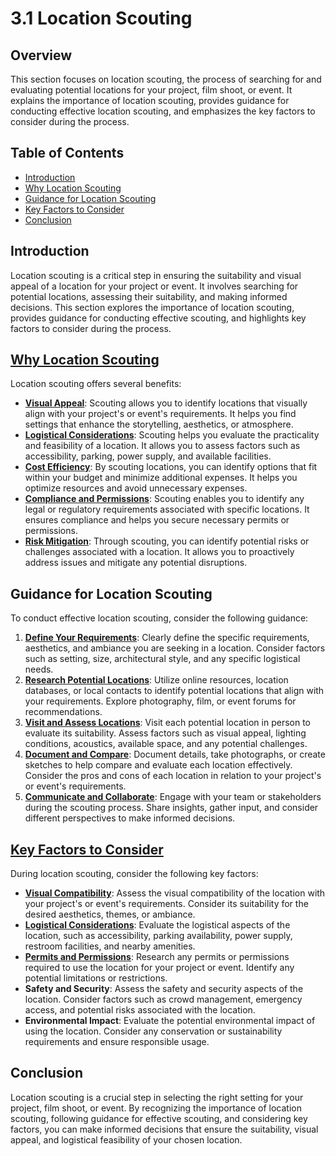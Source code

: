 # 3.1 Location Scouting

## Overview
This section focuses on location scouting, the process of searching for and evaluating potential locations for your project, film shoot, or event. It explains the importance of location scouting, provides guidance for conducting effective location scouting, and emphasizes the key factors to consider during the process.

## Table of Contents
- [Introduction](#introduction)
- [Why Location Scouting](#why-location-scouting)
- [Guidance for Location Scouting](#guidance-for-location-scouting)
- [Key Factors to Consider](#key-factors-to-consider)
- [Conclusion](#conclusion)

## Introduction
Location scouting is a critical step in ensuring the suitability and visual appeal of a location for your project or event. It involves searching for potential locations, assessing their suitability, and making informed decisions. This section explores the importance of location scouting, provides guidance for conducting effective scouting, and highlights key factors to consider during the process.

## [Why Location Scouting](https://github.com/mrthomware/MakerSpace/blob/main/MakerSpace/3.1_Location_scouting/Why%20Location%20Scouting/README.md)
Location scouting offers several benefits:
- [**Visual Appeal**](https://github.com/mrthomware/MakerSpace/blob/main/MakerSpace/3.1_Location_scouting/Why%20Location%20Scouting/Visual%20Appeal.md): Scouting allows you to identify locations that visually align with your project's or event's requirements. It helps you find settings that enhance the storytelling, aesthetics, or atmosphere.
- [**Logistical Considerations**](https://github.com/mrthomware/MakerSpace/blob/main/MakerSpace/3.1_Location_scouting/Why%20Location%20Scouting/Logistical%20Considerations/README.md): Scouting helps you evaluate the practicality and feasibility of a location. It allows you to assess factors such as accessibility, parking, power supply, and available facilities.
- [**Cost Efficiency**](https://github.com/mrthomware/MakerSpace/blob/main/MakerSpace/3.1_Location_scouting/Why%20Location%20Scouting/Cost%20Efficiency/README.md): By scouting locations, you can identify options that fit within your budget and minimize additional expenses. It helps you optimize resources and avoid unnecessary expenses.
- [**Compliance and Permissions**](https://github.com/mrthomware/MakerSpace/blob/main/MakerSpace/3.1_Location_scouting/Why%20Location%20Scouting/Compliance%20and%20Permissions/README.md): Scouting enables you to identify any legal or regulatory requirements associated with specific locations. It ensures compliance and helps you secure necessary permits or permissions.
- [**Risk Mitigation**](https://github.com/mrthomware/MakerSpace/blob/main/MakerSpace/3.1_Location_scouting/Why%20Location%20Scouting/Risk%20Mitigation/README.md): Through scouting, you can identify potential risks or challenges associated with a location. It allows you to proactively address issues and mitigate any potential disruptions.

## Guidance for Location Scouting
To conduct effective location scouting, consider the following guidance:
1. [**Define Your Requirements**](https://github.com/mrthomware/MakerSpace/blob/main/MakerSpace/3.1_Location_scouting/Defining%20Your%20Requirements%20for%20a%20Maker%20Space%20Location.md): Clearly define the specific requirements, aesthetics, and ambiance you are seeking in a location. Consider factors such as setting, size, architectural style, and any specific logistical needs.
2. [**Research Potential Locations**](https://github.com/mrthomware/MakerSpace/blob/main/MakerSpace/3.1_Location_scouting/Researching%20Potential%20Locations%20for%20a%20Maker%20Space.md): Utilize online resources, location databases, or local contacts to identify potential locations that align with your requirements. Explore photography, film, or event forums for recommendations.
3. [**Visit and Assess Locations**](https://github.com/mrthomware/MakerSpace/blob/main/MakerSpace/3.1_Location_scouting/Visiting%20and%20Assessing%20Potential%20Locations.md): Visit each potential location in person to evaluate its suitability. Assess factors such as visual appeal, lighting conditions, acoustics, available space, and any potential challenges.
4. [**Document and Compare**](https://github.com/mrthomware/MakerSpace/blob/main/MakerSpace/3.1_Location_scouting/Documenting%20and%20Comparing.md): Document details, take photographs, or create sketches to help compare and evaluate each location effectively. Consider the pros and cons of each location in relation to your project's or event's requirements.
5. [**Communicate and Collaborate**](https://github.com/mrthomware/MakerSpace/blob/main/MakerSpace/3.1_Location_scouting/Communicating%20and%20Collaborating.md): Engage with your team or stakeholders during the scouting process. Share insights, gather input, and consider different perspectives to make informed decisions.

## [Key Factors to Consider](https://github.com/mrthomware/MakerSpace/blob/main/MakerSpace/3.1_Location_scouting/Key%20Factors%20to%20Consider/README.md)
During location scouting, consider the following key factors:
- [**Visual Compatibility**](https://github.com/mrthomware/MakerSpace/blob/main/MakerSpace/3.1_Location_scouting/Key%20Factors%20to%20Consider/Visual%20Compatibility/README.md): Assess the visual compatibility of the location with your project's or event's requirements. Consider its suitability for the desired aesthetics, themes, or ambiance.
- [**Logistical Considerations**](https://github.com/mrthomware/MakerSpace/blob/main/MakerSpace/3.1_Location_scouting/Key%20Factors%20to%20Consider/Logistical%20Considerations/README): Evaluate the logistical aspects of the location, such as accessibility, parking availability, power supply, restroom facilities, and nearby amenities.
- [**Permits and Permissions**](https://github.com/mrthomware/MakerSpace/blob/main/MakerSpace/3.1_Location_scouting/Key%20Factors%20to%20Consider/Permits%20and%20Permissions/README.md): Research any permits or permissions required to use the location for your project or event. Identify any potential limitations or restrictions.
- **Safety and Security**: Assess the safety and security aspects of the location. Consider factors such as crowd management, emergency access, and potential risks associated with the location.
- **Environmental Impact**: Evaluate the potential environmental impact of using the location. Consider any conservation or sustainability requirements and ensure responsible usage.

## Conclusion
Location scouting is a crucial step in selecting the right setting for your project, film shoot, or event. By recognizing the importance of location scouting, following guidance for effective scouting, and considering key factors, you can make informed decisions that ensure the suitability, visual appeal, and logistical feasibility of your chosen location.
